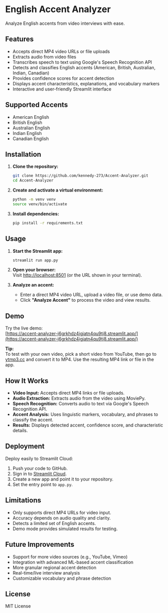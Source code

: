 # English Accent Analyzer

Analyze English accents from video interviews with ease.

## Features

- Accepts direct MP4 video URLs or file uploads
- Extracts audio from video files
- Transcribes speech to text using Google's Speech Recognition API
- Detects and classifies English accents (American, British, Australian, Indian, Canadian)
- Provides confidence scores for accent detection
- Displays accent characteristics, explanations, and vocabulary markers
- Interactive and user-friendly Streamlit interface

## Supported Accents

- American English
- British English
- Australian English
- Indian English
- Canadian English

## Installation

1. **Clone the repository:**
    ```bash
    git clone https://github.com/kennedy-273/Accent-Analyzer.git
    cd Accent-Analyzer
    ```

2. **Create and activate a virtual environment:**
    ```bash
    python -m venv venv
    source venv/bin/activate  
    ```

3. **Install dependencies:**
    ```bash
    pip install -r requirements.txt
    ```

## Usage

1. **Start the Streamlit app:**
    ```bash
    streamlit run app.py
    ```

2. **Open your browser:**  
   Visit [http://localhost:8501](http://localhost:8501) (or the URL shown in your terminal).

3. **Analyze an accent:**
   - Enter a direct MP4 video URL, upload a video file, or use demo data.
   - Click **"Analyze Accent"** to process the video and view results.

## Demo

Try the live demo:  
[https://accent-analyzer-j6grkhdz4igjatn4qu9tj8.streamlit.app/](https://accent-analyzer-j6grkhdz4igjatn4qu9tj8.streamlit.app/)

**Tip:**  
To test with your own video, pick a short video from YouTube, then go to [ytmp3.cc](https://ytmp3.cc/5Hcs/) and convert it to MP4. Use the resulting MP4 link or file in the app.

## How It Works

- **Video Input:** Accepts direct MP4 links or file uploads.
- **Audio Extraction:** Extracts audio from the video using MoviePy.
- **Speech Recognition:** Converts audio to text via Google's Speech Recognition API.
- **Accent Analysis:** Uses linguistic markers, vocabulary, and phrases to classify the accent.
- **Results:** Displays detected accent, confidence score, and characteristic details.

## Deployment

Deploy easily to Streamlit Cloud:

1. Push your code to GitHub.
2. Sign in to [Streamlit Cloud](https://streamlit.io/cloud).
3. Create a new app and point it to your repository.
4. Set the entry point to `app.py`.

## Limitations

- Only supports direct MP4 URLs for video input.
- Accuracy depends on audio quality and clarity.
- Detects a limited set of English accents.
- Demo mode provides simulated results for testing.

## Future Improvements

- Support for more video sources (e.g., YouTube, Vimeo)
- Integration with advanced ML-based accent classification
- More granular regional accent detection
- Real-time/live interview analysis
- Customizable vocabulary and phrase detection

## License

MIT License